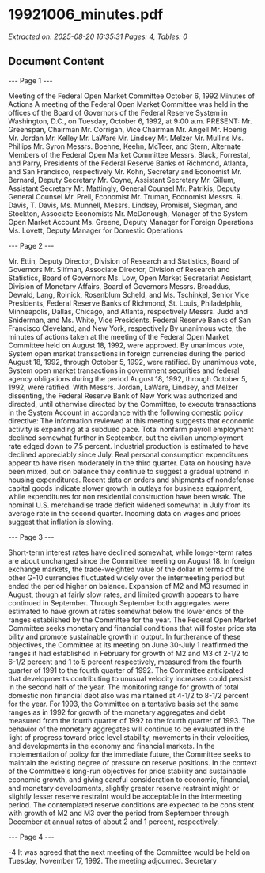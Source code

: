 # 19921006_minutes.pdf

*Extracted on: 2025-08-20 16:35:31*
*Pages: 4, Tables: 0*

## Document Content

--- Page 1 ---

Meeting of the Federal Open Market Committee
October 6, 1992
Minutes of Actions
A meeting of the Federal Open Market Committee was held in
the offices of the Board of Governors of the Federal Reserve System in
Washington, D.C., on Tuesday, October 6, 1992, at 9:00 a.m.
PRESENT: Mr. Greenspan, Chairman
Mr. Corrigan, Vice Chairman
Mr. Angell
Mr. Hoenig
Mr. Jordan
Mr. Kelley
Mr. LaWare
Mr. Lindsey
Mr. Melzer
Mr. Mullins
Ms. Phillips
Mr. Syron
Messrs. Boehne, Keehn, McTeer, and Stern, Alternate
Members of the Federal Open Market Committee
Messrs. Black, Forrestal, and Parry, Presidents of
the Federal Reserve Banks of Richmond,
Atlanta, and San Francisco, respectively
Mr. Kohn, Secretary and Economist
Mr. Bernard, Deputy Secretary
Mr. Coyne, Assistant Secretary
Mr. Gillum, Assistant Secretary
Mr. Mattingly, General Counsel
Mr. Patrikis, Deputy General Counsel
Mr. Prell, Economist
Mr. Truman, Economist
Messrs. R. Davis, T. Davis, Ms. Munnell,
Messrs. Lindsey, Promisel, Siegman, and
Stockton, Associate Economists
Mr. McDonough, Manager of the System Open Market
Account
Ms. Greene, Deputy Manager for Foreign
Operations
Ms. Lovett, Deputy Manager for Domestic
Operations

--- Page 2 ---

Mr. Ettin, Deputy Director, Division of Research
and Statistics, Board of Governors
Mr. Slifman, Associate Director, Division of
Research and Statistics, Board of Governors
Ms. Low, Open Market Secretariat Assistant,
Division of Monetary Affairs, Board of Governors
Messrs. Broaddus, Dewald, Lang, Rolnick, Rosenblum
Scheld, and Ms. Tschinkel, Senior Vice Presidents,
Federal Reserve Banks of Richmond, St. Louis,
Philadelphia, Minneapolis, Dallas, Chicago, and
Atlanta, respectively
Messrs. Judd and Sniderman, and Ms. White, Vice
Presidents, Federal Reserve Banks of San Francisco
Cleveland, and New York, respectively
By unanimous vote, the minutes of actions taken at the
meeting of the Federal Open Market Committee held on August 18, 1992,
were approved.
By unanimous vote, System open market transactions in foreign
currencies during the period August 18, 1992, through October 5, 1992,
were ratified.
By unanimous vote, System open market transactions in
government securities and federal agency obligations during the period
August 18, 1992, through October 5, 1992, were ratified.
With Messrs. Jordan, LaWare, Lindsey, and Melzer dissenting,
the Federal Reserve Bank of New York was authorized and directed,
until otherwise directed by the Committee, to execute transactions in
the System Account in accordance with the following domestic policy
directive:
The information reviewed at this meeting suggests
that economic activity is expanding at a subdued pace.
Total nonfarm payroll employment declined somewhat
further in September, but the civilian unemployment
rate edged down to 7.5 percent. Industrial production
is estimated to have declined appreciably since July.
Real personal consumption expenditures appear to have
risen moderately in the third quarter. Data on housing
have been mixed, but on balance they continue to
suggest a gradual uptrend in housing expenditures.
Recent data on orders and shipments of nondefense
capital goods indicate slower growth in outlays for
business equipment, while expenditures for non
residential construction have been weak. The nominal
U.S. merchandise trade deficit widened somewhat in July
from its average rate in the second quarter. Incoming
data on wages and prices suggest that inflation is
slowing.

--- Page 3 ---

Short-term interest rates have declined somewhat,
while longer-term rates are about unchanged since the
Committee meeting on August 18. In foreign exchange
markets, the trade-weighted value of the dollar in
terms of the other G-10 currencies fluctuated widely
over the intermeeting period but ended the period
higher on balance.
Expansion of M2 and M3 resumed in August, though
at fairly slow rates, and limited growth appears to
have continued in September. Through September both
aggregates were estimated to have grown at rates
somewhat below the lower ends of the ranges established
by the Committee for the year.
The Federal Open Market Committee seeks monetary
and financial conditions that will foster price sta
bility and promote sustainable growth in output. In
furtherance of these objectives, the Committee at its
meeting on June 30-July 1 reaffirmed the ranges it had
established in February for growth of M2 and M3 of
2-1/2 to 6-1/2 percent and 1 to 5 percent respectively,
measured from the fourth quarter of 1991 to the fourth
quarter of 1992. The Committee anticipated that
developments contributing to unusual velocity increases
could persist in the second half of the year. The
monitoring range for growth of total domestic non
financial debt also was maintained at 4-1/2 to 8-1/2
percent for the year. For 1993, the Committee on a
tentative basis set the same ranges as in 1992 for
growth of the monetary aggregates and debt measured
from the fourth quarter of 1992 to the fourth quarter
of 1993. The behavior of the monetary aggregates will
continue to be evaluated in the light of progress
toward price level stability, movements in their
velocities, and developments in the economy and
financial markets.
In the implementation of policy for the immediate
future, the Committee seeks to maintain the existing
degree of pressure on reserve positions. In the
context of the Committee's long-run objectives for
price stability and sustainable economic growth, and
giving careful consideration to economic, financial,
and monetary developments, slightly greater reserve
restraint might or slightly lesser reserve restraint
would be acceptable in the intermeeting period. The
contemplated reserve conditions are expected to be
consistent with growth of M2 and M3 over the period
from September through December at annual rates of
about 2 and 1 percent, respectively.

--- Page 4 ---

-4
It was agreed that the next meeting of the Committee would
be held on Tuesday, November 17, 1992.
The meeting adjourned.
Secretary